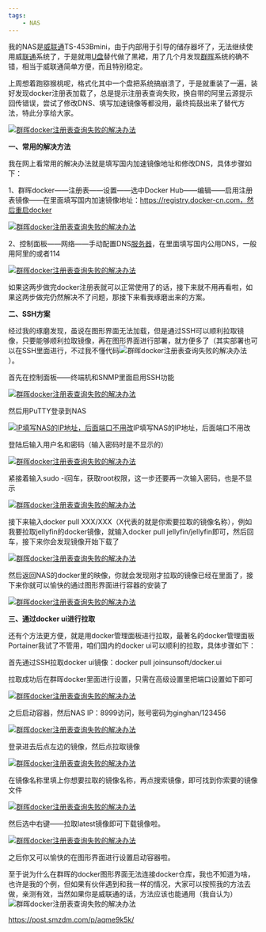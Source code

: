 ```yaml
---
tags:
    - NAS
---
```


我的NAS是[威联通](https://pinpai.smzdm.com/3063/)TS-453Bmini，由于内部用于引导的储存器坏了，无法继续使用威[联通](https://www.smzdm.com/ju/s34rk6k/)系统了，于是就用[U盘](https://www.smzdm.com/fenlei/youpan/)替代做了黑裙，用了几个月发现[群晖](https://pinpai.smzdm.com/2315/)系统的确不错，相当于威联通简单方便，而且特别稳定。

上周想着跑猕猴桃呢，格式化其中一个盘把系统搞崩溃了，于是就重装了一遍，装好发现docker注册表加载了，总是提示注册表查询失败，换自带的阿里云源提示回传错误，尝试了修改DNS、填写加速镜像等都没用，最终捣鼓出来了替代方法，特此分享给大家。

[![群晖docker注册表查询失败的解决办法](/img-post/开发/NAS/群晖docker注册表查询失败的解决办法.assets/646a07f7769902466.png_e1080.jpg)](https://post.smzdm.com/p/aqme9k5k/pic_2/)

**一、常用的解决方法**

我在网上看常用的解决办法就是填写国内加速镜像地址和修改DNS，具体步骤如下：

1、群晖docker——注册表——设置——选中Docker Hub——编辑——启用注册表镜像——在里面填写国内加速镜像地址：https://registry.docker-cn.com，然后重启docker

[![群晖docker注册表查询失败的解决办法](/img-post/开发/NAS/群晖docker注册表查询失败的解决办法.assets/646a099d0932d3649.png_e1080.jpg)](https://post.smzdm.com/p/aqme9k5k/pic_3/)

2、控制面板——网络——手动配置DNS[服务器](https://www.smzdm.com/fenlei/fuwuqi/)，在里面填写国内公用DNS，一般用阿里的或者114

[![群晖docker注册表查询失败的解决办法](/img-post/开发/NAS/群晖docker注册表查询失败的解决办法.assets/646a0a2d0ad2d5646.png_e1080.jpg)](https://post.smzdm.com/p/aqme9k5k/pic_4/)

如果这两步做完docker注册表就可以正常使用了的话，接下来就不用再看啦，如果这两步做完仍然解决不了问题，那接下来看我琢磨出来的方案。

**二、SSH方案**

经过我的琢磨发现，虽说在图形界面无法加载，但是通过SSH可以顺利拉取镜像，只要能够顺利拉取镜像，再在图形界面进行部署，就方便多了（其实部署也可以在SSH里面进行，不过我不懂代码![群晖docker注册表查询失败的解决办法](/img-post/开发/NAS/群晖docker注册表查询失败的解决办法.assets/162.gif) ）。

首先在控制面板——终端机和SNMP里面启用SSH功能

[![群晖docker注册表查询失败的解决办法](/img-post/开发/NAS/群晖docker注册表查询失败的解决办法.assets/646a0beeb8c635732.png_e1080.jpg)](https://post.smzdm.com/p/aqme9k5k/pic_5/)

然后用PuTTY登录到NAS

[![IP填写NAS的IP地址，后面端口不用改](/img-post/开发/NAS/群晖docker注册表查询失败的解决办法.assets/646a0cccd8f7e41.png_e1080.jpg)](https://post.smzdm.com/p/aqme9k5k/pic_6/)IP填写NAS的IP地址，后面端口不用改

登陆后输入用户名和密码（输入密码时是不显示的）

[![群晖docker注册表查询失败的解决办法](/img-post/开发/NAS/群晖docker注册表查询失败的解决办法.assets/646a0d314e61d104.png_e1080.jpg)](https://post.smzdm.com/p/aqme9k5k/pic_7/)

紧接着输入sudo -i回车，获取root权限，这一步还要再一次输入密码，也是不显示

[![群晖docker注册表查询失败的解决办法](/img-post/开发/NAS/群晖docker注册表查询失败的解决办法.assets/646a0d849218f6832.png_e1080.jpg)](https://post.smzdm.com/p/aqme9k5k/pic_8/)

接下来输入docker pull XXX/XXX（X代表的就是你索要拉取的镜像名称），例如我要拉取jellyfin的docker镜像，就输入docker pull jellyfin/jellyfin即可，然后回车，接下来你会发现镜像开始下载了

[![群晖docker注册表查询失败的解决办法](/img-post/开发/NAS/群晖docker注册表查询失败的解决办法.assets/646a0e9fa776d5589.png_e1080.jpg)](https://post.smzdm.com/p/aqme9k5k/pic_9/)

然后返回NAS的docker里的映像，你就会发现刚才拉取的镜像已经在里面了，接下来你就可以愉快的通过图形界面进行容器的安装了

[![群晖docker注册表查询失败的解决办法](/img-post/开发/NAS/群晖docker注册表查询失败的解决办法.assets/646a0f3a574114125.png_e1080.jpg)](https://post.smzdm.com/p/aqme9k5k/pic_10/)

**三、通过docker ui进行拉取**

还有个方法更方便，就是用docker管理面板进行拉取，最著名的docker管理面板Portainer我试了不管用，咱们国内的docker ui可以顺利的拉取，具体步骤如下：

首先通过SSH拉取docker ui镜像：docker pull joinsunsoft/docker.ui

拉取成功后在群晖docker里面进行设置，只需在高级设置里把端口设置如下即可

[![群晖docker注册表查询失败的解决办法](/img-post/开发/NAS/群晖docker注册表查询失败的解决办法.assets/646a10adb90307799.png_e1080.jpg)](https://post.smzdm.com/p/aqme9k5k/pic_11/)

之后启动容器，然后NAS IP：8999访问，账号密码为ginghan/123456

[![群晖docker注册表查询失败的解决办法](/img-post/开发/NAS/群晖docker注册表查询失败的解决办法.assets/646a11326de408319.png_e1080.jpg)](https://post.smzdm.com/p/aqme9k5k/pic_12/)

登录进去后点左边的镜像，然后点拉取镜像

[![群晖docker注册表查询失败的解决办法](/img-post/开发/NAS/群晖docker注册表查询失败的解决办法.assets/646a117255b7d2572.png_e1080.jpg)](https://post.smzdm.com/p/aqme9k5k/pic_13/)

在镜像名称里填上你想要拉取的镜像名称，再点搜索镜像，即可找到你索要的镜像文件

[![群晖docker注册表查询失败的解决办法](/img-post/开发/NAS/群晖docker注册表查询失败的解决办法.assets/646a11d5b88e81681.png_e1080.jpg)](https://post.smzdm.com/p/aqme9k5k/pic_14/)

然后选中右键——拉取latest镜像即可下载镜像啦。

[![群晖docker注册表查询失败的解决办法](/img-post/开发/NAS/群晖docker注册表查询失败的解决办法.assets/646a1206449109208.png_e1080.jpg)](https://post.smzdm.com/p/aqme9k5k/pic_15/)

之后你又可以愉快的在图形界面进行设置启动容器啦。

至于说为什么在群晖的docker图形界面无法连接docker仓库，我也不知道为啥，也许是我的个例，但如果有伙伴遇到和我一样的情况，大家可以按照我的方法去做，亲测有效，当然如果你是威联通的话，方法应该也能通用（我自认为）![群晖docker注册表查询失败的解决办法](/img-post/开发/NAS/群晖docker注册表查询失败的解决办法.assets/189.gif) 





https://post.smzdm.com/p/aqme9k5k/